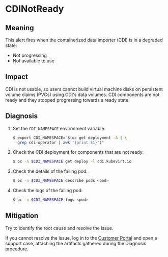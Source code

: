 # CDINotReady
<!--Edited by davozeni, 10.11.2022-->

## Meaning

This alert fires when the containerized data importer (CDI) is in
a degraded state:

- Not progressing
- Not available to use

## Impact

CDI is not usable, so users cannot build virtual machine disks on
persistent volume claims (PVCs) using CDI's data volumes.
CDI components are not ready and they stopped progressing towards
a ready state.

## Diagnosis

1. Set the `CDI_NAMESPACE` environment variable:

   ```bash
   $ export CDI_NAMESPACE="$(oc get deployment -A | \
     grep cdi-operator | awk '{print $1}')"
   ```

2. Check the CDI deployment for components that are not ready:

   ```bash
   $ oc -n $CDI_NAMESPACE get deploy -l cdi.kubevirt.io
   ```

3. Check the details of the failing pod:

   ```bash
   $ oc -n $CDI_NAMESPACE describe pods <pod>
   ```

4. Check the logs of the failing pod:

   ```bash
   $ oc -n $CDI_NAMESPACE logs <pod>
   ```

## Mitigation

Try to identify the root cause and resolve the issue.

If you cannot resolve the issue, log in to the
[Customer Portal](https://access.redhat.com) and open a support case,
attaching the artifacts gathered during the Diagnosis procedure.
